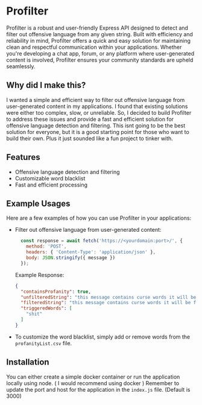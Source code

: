 
# Profilter

Profilter is a robust and user-friendly Express API designed to detect and filter out offensive language from any given string. Built with efficiency and reliability in mind, Profilter offers a quick and easy solution for maintaining clean and respectful communication within your applications. Whether you're developing a chat app, forum, or any platform where user-generated content is involved, Profilter ensures your community standards are upheld seamlessly.

## Why did I make this?
I wanted a simple and efficient way to filter out offensive language from user-generated content in my applications. I found that existing solutions were either too complex, slow, or unreliable. So, I decided to build Profilter to address these issues and provide a fast and efficient solution for offensive language detection and filtering. This isnt going to be the best solution for everyone, but it is a good starting point for those who want to build their own. Plus it just sounded like a fun project to tinker with.

## Features

- Offensive language detection and filtering
- Customizable word blacklist
- Fast and efficient processing

## Example Usages

Here are a few examples of how you can use Profilter in your applications:

- Filter out offensive language from user-generated content:
  ```js
    const response = await fetch('https://<yourdomain:port>/', {
      method: 'POST',
      headers: { 'Content-Type': 'application/json' },
      body: JSON.stringify({ message })
    });
  ```
  Example Response: 
  ```json
  {
    "containsProfanity": true,
    "unfilteredString": "this message contains curse words it will be flagged shit",
    "filteredString": "this message contains curse words it will be flagged ****",
    "triggeredWords": [
      "shit"
    ]
  }
  ```

- To customize the word blacklist, simply add or remove words from the `profanityList.csv` file.

## Installation

You can either create a simple docker container or run the application locally using node. ( I would recommend using docker )
Remember to update the port and host for the application in the `index.js` file. (Default is 3000)
